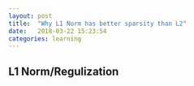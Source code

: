 ```yaml
---
layout: post
title:  "Why L1 Norm has better sparsity than L2"
date:   2018-03-22 15:23:54
categories: learning 
---
```


## L1 Norm/Regulization
